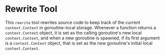 Rewrite Tool
============

This `rewrite` tool rewrites source code to keep track of the current `context.Context` in goroutine-local storage. Whenever a function returns a `context.Context` object, it is set as the calling goroutine's new local `context.Context`, and when a new goroutine is spawned, if its first argument is a `context.Context` object, that is set as the new goroutine's initial local `context.Context`.
